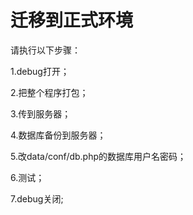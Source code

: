# 迁移到正式环境

请执行以下步骤：

1.debug打开；

2.把整个程序打包；

3.传到服务器；

4.数据库备份到服务器；

5.改data/conf/db.php的数据库用户名密码；

6.测试；

7.debug关闭;